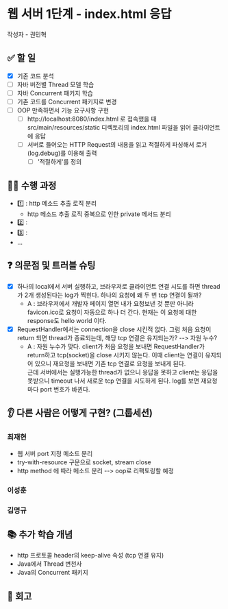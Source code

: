 # 웹 서버 1단계 - index.html 응답

작성자 - 권민혁

## ✅ 할 일
- [x] 기존 코드 분석
- [ ] 자바 버전별 Thread 모델 학습
- [ ] 자바 Concurrent 패키지 학습
- [ ] 기존 코드를 Concurrent 패키지로 변경
- [ ] OOP 만족하면서 기능 요구사항 구현
    - [ ] http://localhost:8080/index.html 로 접속했을 때 src/main/resources/static 디렉토리의 index.html 파일을 읽어 클라이언트에 응답
    - [ ] 서버로 들어오는 HTTP Request의 내용을 읽고 적절하게 파싱해서 로거(log.debug)를 이용해 출력
        - [ ] '적절하게'를 정의

## 👨‍💻 수행 과정
- 1️⃣ : http 메소드 추출 로직 분리
    - http 메소드 추출 로직 중복으로 인한 private 메서드 분리
- 2️⃣ :
- 3️⃣ :
- ...

## ❓ 의문점 및 트러블 슈팅

- [x] 하나의 local에서 서버 실행하고, 브라우저로 클라이언트 연결 시도를 하면 thread가 2개 생성된다는 log가 찍힌다. 하나의 요청에 왜 두 번 tcp 연결이 될까?
    - A : 브라우저에서 개발자 페이지 열면 내가 요청보낸 것 뿐만 아니라 favicon.ico로 요청이 자동으로 하나 더 간다. 현재는 이 요청에 대한 response도 hello world 이다.
- [x] RequestHandler에서는 connection을 close 시킨적 없다. 그럼 처음 요청이 return 되면 thread가 종료되는데, 해당 tcp 연결은 유지되는가? --> 자원 누수?
    - A : 자원 누수가 맞다. client가 처음 요청을 보내면 RequestHandler가 return하고 tcp(socket)을 close 시키지 않는다. 이때 client는 연결이 유지되어 있으니 재요청을 보내면 기존 tcp 연결로 요청을 보내게 된다. </br>
      근데 서버에서는 실행가능한 thread가 없으니 응답을 못하고 client는 응답을 못받으니 timeout 나서 새로운 tcp 연결을 시도하게 된다. log를 보면 재요청마다 port 번호가 바뀐다.

## 👂 다른 사람은 어떻게 구현? (그룹세션)

### 최재현
- 웹 서버 port 지정 메소드 분리 
- try-with-resource 구문으로 socket, stream close
- http method 에 따라 메소드 분리 --> oop로 리팩토링할 예정

### 이성훈

### 김명규

## 📚 추가 학습 개념
- http 프로토콜 header의 keep-alive 속성 (tcp 연결 유지)
- Java에서 Thread 변천사
- Java의 Concurrent 패키지

## 🧐 회고
